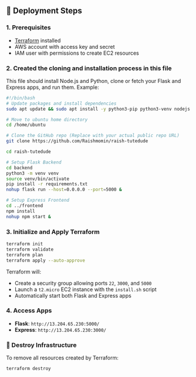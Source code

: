 ## 🚀 Deployment Steps

### 1. Prerequisites

- [Terraform](https://developer.hashicorp.com/terraform/downloads) installed
- AWS account with access key and secret
- IAM user with permissions to create EC2 resources


### 2. Created the cloning and installation process in this file

This file should install Node.js and Python, clone or fetch your Flask and Express apps, and run them. Example:

```bash
#!/bin/bash
# Update packages and install dependencies
sudo apt update && sudo apt install -y python3-pip python3-venv nodejs npm git

# Move to ubuntu home directory
cd /home/ubuntu

# Clone the GitHub repo (Replace with your actual public repo URL)
git clone https://github.com/Raishmomin/raish-tutedude

cd raish-tutedude

# Setup Flask Backend
cd backend
python3 -m venv venv
source venv/bin/activate
pip install -r requirements.txt
nohup flask run --host=0.0.0.0 --port=5000 &

# Setup Express Frontend
cd ../frontend
npm install
nohup npm start &

```


### 3. Initialize and Apply Terraform

```bash
terraform init
terraform validate
terraform plan
terraform apply --auto-approve
```

Terraform will:

* Create a security group allowing ports `22`, `3000`, and `5000`
* Launch a `t2.micro` EC2 instance with the `install.sh` script
* Automatically start both Flask and Express apps


### 4. Access Apps

* **Flask**: `http://13.204.65.230:5000/`
* **Express**: `http://13.204.65.230:3000/`


### 🧹 Destroy Infrastructure

To remove all resources created by Terraform:

```bash
terraform destroy
```

